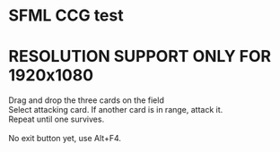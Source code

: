 # SFML CCG test
# RESOLUTION SUPPORT ONLY FOR 1920x1080
Drag and drop the three cards on the field
<br>
Select attacking card. If another card is in range, attack it.
<br>
Repeat until one survives.
<br>
<br>
No exit button yet, use Alt+F4.
